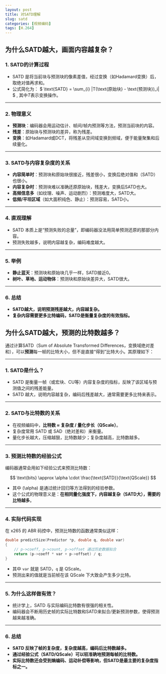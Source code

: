 ```yaml
---
layout: post
title: 对SATD理解
slug: satd
categories: [视频编码]
tags: [H.264]
---
```


## 为什么SATD越大，画面内容越复杂？

### 1. **SATD的计算过程**
- SATD 是将当前块与预测块的像素差值，经过变换（如Hadamard变换）后，取绝对值再求和。
- 公式简化为：
  $
  \text{SATD} = \sum_{i} |T(\text{原始块} - \text{预测块})_i|
  $
   , 其中$T$表示变换操作。

---

### 2. **物理意义**
- **预测块**：编码器会用运动估计、帧间/帧内预测等方法，预测当前块的内容。
- **残差**：原始块与预测块的差异，称为残差。
- **变换**：如Hadamard或DCT，将残差从空间域变换到频域，便于能量聚集和后续量化。

---

### 3. **SATD与内容复杂度的关系**
- **内容简单时**：预测块和原始块很接近，残差很小，变换后绝对值和（SATD）也很小。
- **内容复杂时**：预测块难以准确还原原始块，残差大，变换后SATD也大。
- **高频信息多**（如纹理、噪声、运动剧烈）：预测难度大，SATD大。
- **低频/平坦区域**（如大面积纯色、静止）：预测容易，SATD小。

---

### 4. **直观理解**
- SATD 本质上是“预测失败的总量”，即编码器没法用简单预测还原的那部分内容。
- 预测失败越多，说明内容越复杂，编码难度越大。

---

### 5. **举例**
- **静止蓝天**：预测块和原始块几乎一样，SATD接近0。
- **树叶、草地、运动物体**：预测块和原始块差异大，SATD很大。

---

### 6. **总结**
- **SATD越大，说明预测残差越大，内容越复杂。**
- **复杂内容需要更多比特编码，SATD是衡量复杂度的有效指标。**

## 为什么SATD越大，预测的比特数越多？
通过计算SATD（Sum of Absolute Transformed Differences，变换域绝对差和），可以**预测**每一帧的比特大小，但不是直接“得到”比特大小。其原理如下：

---

### 1. **SATD是什么？**
- SATD 是衡量一帧（或宏块、CU等）内容复杂度的指标，反映了该区域与预测值之间的残差能量。
- SATD 越大，说明内容越复杂，编码后残差越大，通常需要更多比特来表示。

---

### 2. **SATD与比特数的关系**
- 在视频编码中，**比特数 ≈ 复杂度 / 量化步长（QScale）**。
- 复杂度常用 SATD 或 SAD（绝对差和）来衡量。
- 量化步长越大，压缩越狠，比特数越少；复杂度越高，比特数越多。

---

### 3. **预测比特数的经验公式**
编码器通常会用如下经验公式来预测比特数：

$$
\text{bits} \approx \alpha \cdot \frac{\text{SATD}}{\text{QScale}}
$$

- 其中 \(\alpha\) 是通过统计回归等方法得到的经验参数。
- 这个公式的物理意义是：**在相同量化强度下，内容越复杂（SATD大），需要的比特越多**。

---

### 4. **实际代码实现**
在 x265 的 ABR 码控中，预测比特数的函数通常类似这样：

```cpp
double predictSize(Predictor *p, double q, double var)
{
    // p->coeff, p->count, p->offset 通过历史数据拟合
    return (p->coeff * var + p->offset) / q;
}
```
- 其中 `var` 就是 SATD，`q` 是 QScale。
- 预测出来的值就是当前帧在该 QScale 下大致会产生多少比特。

---

### 5. **为什么这样做有效？**
- 统计学上，SATD 与实际编码比特数有很强的相关性。
- 编码器会不断用历史帧的实际比特数和SATD来拟合/更新预测参数，使得预测越来越准确。

---

### 6. **总结**
- **SATD 反映了帧的复杂度，复杂度越高，编码后比特数越多。**
- **通过经验公式（SATD/QScale）可以较准确地预测每帧的比特数。**
- **实际比特数还会受到熵编码、运动补偿等影响，但SATD是最主要的复杂度指标之一。**